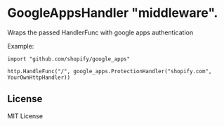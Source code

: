 # GoogleAppsHandler "middleware". 

Wraps the passed HandlerFunc with google apps authentication
 
Example: 

    import "github.com/shopify/google_apps"

    http.HandleFunc("/", google_apps.ProtectionHandler("shopify.com", YourOwnHttpHandler))

## License

MIT License